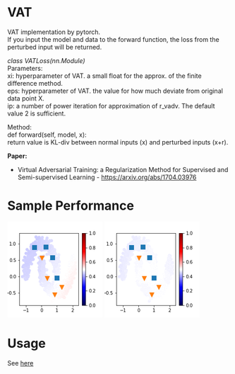 # VAT
VAT implementation by pytorch.   
If you input the model and data to the forward function, the loss from the perturbed input will be returned.

*class VATLoss(nn.Module)*   
Parameters:   
  xi: hyperparameter of VAT. a small float for the approx. of the finite difference method.   
  eps: hyperparameter of VAT. the value for how much deviate from original data point X.   
  ip: a number of power iteration for approximation of r_vadv. The default value 2 is sufficient.   

Method:   
def forward(self, model, x):   
  return value is KL-div between normal inputs (x) and perturbed inputs (x+r).

**Paper:**
* Virtual Adversarial Training: a Regularization Method for Supervised and Semi-supervised Learning - 
https://arxiv.org/abs/1704.03976

# Sample Performance   
![Simple Training](Normal.gif)
![Virtual Adversarial Training](VAT_train.gif)

# Usage   
See [here](VAT.ipynb)
